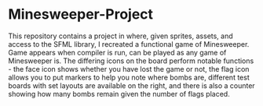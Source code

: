 # Minesweeper-Project
This repository contains a project in where, given sprites, assets, and access to the SFML library, I recreated a functional game of Minesweeper.
Game appears when compiler is run, can be played as any game of Minesweeper is. 
The differing icons on the board perform notable functions - the face icon shows whether you have lost the game or not, the flag icon allows you to put markers to help you note where bombs are, different test boards with set layouts are available on the right, and there is also a counter showing how many bombs remain given the number of flags placed.
